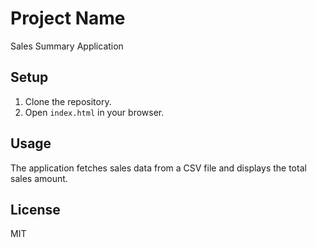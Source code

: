 # Project Name

Sales Summary Application

## Setup
1. Clone the repository.
2. Open `index.html` in your browser.

## Usage
The application fetches sales data from a CSV file and displays the total sales amount.

## License
MIT